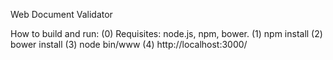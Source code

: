 Web Document Validator

How to build and run:
(0) Requisites: node.js, npm, bower.
(1) npm install
(2) bower install
(3) node bin/www
(4) http://localhost:3000/